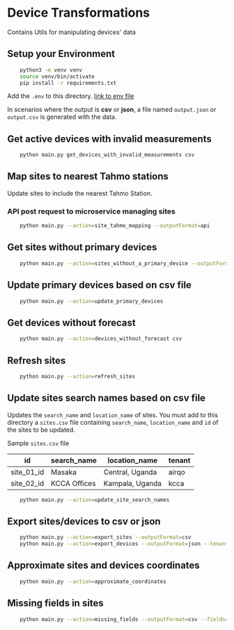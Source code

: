 # Device Transformations

Contains Utils for manipulating devices' data

## Setup your Environment

```bash
    python3 -m venv venv
    source venv/bin/activate
    pip install -r requirements.txt
```

Add the `.env` to this directory. [link to env file](https://docs.google.com/document/d/12SFbaC9aECzQJDtGp4ECkLpMqVAnmQQ22QyqE2d9L94/edit?usp=sharing)

In scenarios where the output is  **csv** or **json**, a file named `output.json` or `output.csv` is generated with the
data.

## Get active devices with invalid measurements

```bash
    python main.py get_devices_with_invalid_measurements csv
```

## Map sites to nearest Tahmo stations

Update sites to include the nearest Tahmo Station.

### API post request to microservice managing sites

```bash
    python main.py --action=site_tahmo_mapping --outputFormat=api
```


## Get sites without primary devices

```bash
    python main.py --action=sites_without_a_primary_device --outputFormat=csv
```

## Update primary devices based on csv file

```bash
    python main.py --action=update_primary_devices
```

## Get devices without forecast

```bash
    python main.py --action=devices_without_forecast csv
```

## Refresh sites

```bash
    python main.py --action=refresh_sites 
```

## Update sites search names based on csv file
Updates the `search_name` and `location_name` of sites. You must add to this directory a `sites.csv` file containing `search_name`, `location_name` and `id` of the sites to  be updated.

Sample `sites.csv` file

| id         | search_name  | location_name   | tenant |
|------------|--------------|-----------------|--------|
| site_01_id | Masaka       | Central, Uganda | airqo  |
| site_02_id | KCCA Offices | Kampala, Uganda | kcca   |

```bash
    python main.py --action=update_site_search_names
```

## Export sites/devices to csv or json
```bash
    python main.py --action=export_sites --outputFormat=csv
    python main.py --action=export_devices --outputFormat=json --tenant=airqo
```

## Approximate sites and devices coordinates
```bash
    python main.py --action=approximate_coordinates
```


## Missing fields in sites
```bash
    python main.py --action=missing_fields --outputFormat=csv --fields=search_name
```
